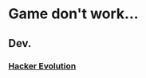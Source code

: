 # Game don't work...

## Dev. 

  ### [Hacker Evolution](https://steamunlocked.net/hacker-evolution-free-download/)

